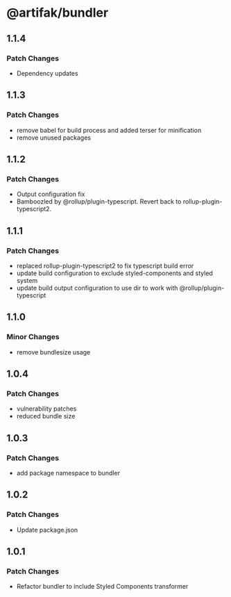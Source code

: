 # @artifak/bundler

## 1.1.4

### Patch Changes

- Dependency updates

## 1.1.3

### Patch Changes

- remove babel for build process and added terser for minification
- remove unused packages

## 1.1.2

### Patch Changes

- Output configuration fix
- Bamboozled by @rollup/plugin-typescript. Revert back to rollup-plugin-typescript2.

## 1.1.1

### Patch Changes

- replaced rollup-plugin-typescript2 to fix typescript build error
- update build configuration to exclude styled-components and styled system
- update build output configuration to use dir to work with @rollup/plugin-typescript

## 1.1.0

### Minor Changes

- remove bundlesize usage

## 1.0.4

### Patch Changes

- vulnerability patches
- reduced bundle size

## 1.0.3

### Patch Changes

- add package namespace to bundler

## 1.0.2

### Patch Changes

- Update package.json

## 1.0.1

### Patch Changes

- Refactor bundler to include Styled Components transformer
